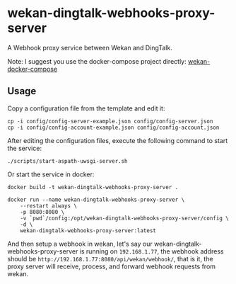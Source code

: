 # wekan-dingtalk-webhooks-proxy-server

A Webhook proxy service between Wekan and DingTalk.

Note: I suggest you use the docker-compose project directly: [wekan-docker-compose](https://github.com/listenerri/wekan-docker-compose)

## Usage

Copy a configuration file from the template and edit it:

```
cp -i config/config-server-example.json config/config-server.json
cp -i config/config-account-example.json config/config-account.json
```

After editing the configuration files, execute the following command to start the service:

```
./scripts/start-aspath-uwsgi-server.sh
```

Or start the service in docker:

```
docker build -t wekan-dingtalk-webhooks-proxy-server .

docker run --name wekan-dingtalk-webhooks-proxy-server \
    --restart always \
    -p 8080:8080 \
    -v `pwd`/config:/opt/wekan-dingtalk-webhooks-proxy-server/config \
    -d \
    wekan-dingtalk-webhooks-proxy-server:latest
```

And then setup a webhook in wekan, let's say our wekan-dingtalk-webhooks-proxy-server is running on `192.168.1.77`,
the webhook address should be `http://192.168.1.77:8080/api/wekan/webhook/`,
that is it, the proxy server will receive, process, and forward webhook requests from wekan.
